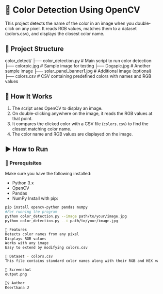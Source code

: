 # 🎨 Color Detection Using OpenCV
This project detects the name of the color in an image when you double-click on any pixel. It reads RGB values, matches them to a dataset (colors.csv), and displays the closest color name.
## 📁 Project Structure
color_detect/
├── color_detection.py # Main script to run color detection
├── colorpic.jpg # Sample image for testing
├── Dogspic.jpg # Another sample image
├── solar_panel_banner1.jpg # Additional image (optional)
├── colors.csv # CSV containing predefined colors with names and RGB values

## 🧠 How It Works

1. The script uses OpenCV to display an image.
2. On double-clicking anywhere on the image, it reads the RGB values at that point.
3. It compares the clicked color with a CSV file (`colors.csv`) to find the closest matching color name.
4. The color name and RGB values are displayed on the image.

## ▶️ How to Run
### 🔧 Prerequisites

Make sure you have the following installed:

- Python 3.x
- OpenCV
- Pandas
- NumPy
Install with pip:

```bash
pip install opencv-python pandas numpy
#For running the program
python color_detection.py --image path/to/your/image.jpg
python color_detection.py --i path/to/your/image.jpg

📌 Features
Detects color names from any pixel
Displays RGB values
Works with any image
Easy to extend by modifying colors.csv

📝 Dataset - colors.csv
This file contains standard color names along with their RGB and HEX values. You can expand or replace it with your own dataset.

📸 Screenshot
output.png

🙋‍♀️ Author
Keerthana J

